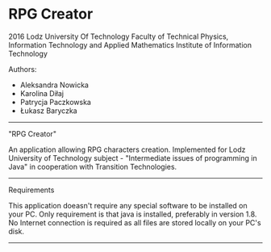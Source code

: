 # RPG Creator

2016
Lodz University Of Technology
Faculty of Technical Physics, Information Technology and Applied Mathematics
Institute of Information Technology

Authors:
* Aleksandra Nowicka
* Karolina Diłaj
* Patrycja Paczkowska
* Łukasz Baryczka

******************************************************************************

"RPG Creator"

An application allowing RPG characters creation. Implemented for Lodz University of Technology subject - 
"Intermediate issues of programming in Java" in cooperation with Transition Technologies.

*******************************************************************************

Requirements

This application doeasn't require any special software to be installed on your PC. Only requirement is that java is 
installed, preferably in version 1.8.
No Internet connection is required as all files are stored locally on your PC's disk.

*******************************************************************************
